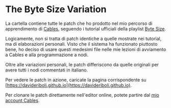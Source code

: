 # The Byte Size Variation

La cartella contiene tutte le patch che ho prodotto nel mio percorso di apprendimento di [Cables](https://cables.gl), seguendo i tutorial ufficiali della playlist [Byte Size](https://www.youtube.com/playlist?list=PLYimpE2xWgBt8kR3H3Pk_U0PYqLrHNWf5).

Logicamente, non si tratta di patch identiche a quelle mostrate nei tutorial, ma di elaborazioni personali. Visto che il sistema ha funzionato piuttosto bene, ho deciso di usare questi medesimi file nelle mie lezioni di avviamento a Cables e alla programmazione a nodi.

Oltre alle variazioni personali, le patch differiscono da quelle originali per avere tutti i nodi commentati in italiano.

Per vedere le patch in azione, caricate la pagina corrispondente su [https://davideriboli.github.io](https://davideriboli.github.io).

Per clonare le patch direttamente nell'editor online, potete partire dal [mio account Cables](https://cables.gl/user/DavideRiboli).
